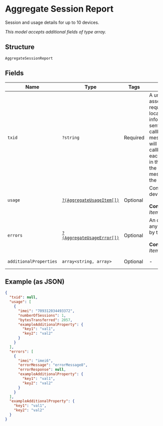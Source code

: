 
# Aggregate Session Report

Session and usage details for up to 10 devices.

*This model accepts additional fields of type array.*

## Structure

`AggregateSessionReport`

## Fields

| Name | Type | Tags | Description | Getter | Setter |
|  --- | --- | --- | --- | --- | --- |
| `txid` | `?string` | Required | A unique string that associates the request with the location report information that is sent in asynchronous callback message.ThingSpace will send a separate callback message for each device that was in the request. All of the callback messages will have the same txid. | getTxid(): ?string | setTxid(?string txid): void |
| `usage` | [`?(AggregateUsageItem[])`](../../doc/models/aggregate-usage-item.md) | Optional | Contains usage per device.<br><br>**Constraints**: *Unique Items Required* | getUsage(): ?array | setUsage(?array usage): void |
| `errors` | [`?(AggregateUsageError[])`](../../doc/models/aggregate-usage-error.md) | Optional | An object containing any errors reported by the device.<br><br>**Constraints**: *Unique Items Required* | getErrors(): ?array | setErrors(?array errors): void |
| `additionalProperties` | `array<string, array>` | Optional | - | findAdditionalProperty(string key): array | additionalProperty(string key, array value): void |

## Example (as JSON)

```json
{
  "txid": null,
  "usage": [
    {
      "imei": "709312034493372",
      "numberOfSessions": 1,
      "bytesTransferred": 2057,
      "exampleAdditionalProperty": {
        "key1": "val1",
        "key2": "val2"
      }
    }
  ],
  "errors": [
    {
      "imei": "imei6",
      "errorMessage": "errorMessage8",
      "errorResponse": null,
      "exampleAdditionalProperty": {
        "key1": "val1",
        "key2": "val2"
      }
    }
  ],
  "exampleAdditionalProperty": {
    "key1": "val1",
    "key2": "val2"
  }
}
```

